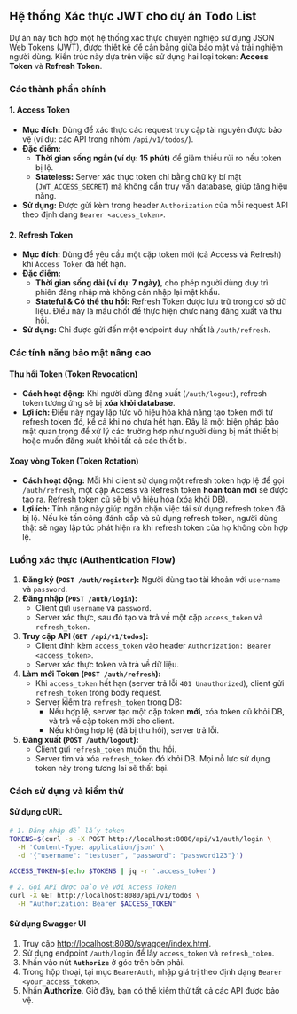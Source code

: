 ## Hệ thống Xác thực JWT cho dự án Todo List

Dự án này tích hợp một hệ thống xác thực chuyên nghiệp sử dụng JSON Web Tokens (JWT), được thiết kế để cân bằng giữa bảo mật và trải nghiệm người dùng. Kiến trúc này dựa trên việc sử dụng hai loại token: **Access Token** và **Refresh Token**.

### Các thành phần chính

#### 1. Access Token

- **Mục đích:** Dùng để xác thực các request truy cập tài nguyên được bảo vệ (ví dụ: các API trong nhóm `/api/v1/todos/`).
- **Đặc điểm:**
  - **Thời gian sống ngắn (ví dụ: 15 phút)** để giảm thiểu rủi ro nếu token bị lộ.
  - **Stateless:** Server xác thực token chỉ bằng chữ ký bí mật (`JWT_ACCESS_SECRET`) mà không cần truy vấn database, giúp tăng hiệu năng.
- **Sử dụng:** Được gửi kèm trong header `Authorization` của mỗi request API theo định dạng `Bearer <access_token>`.

#### 2. Refresh Token

- **Mục đích:** Dùng để yêu cầu một cặp token mới (cả Access và Refresh) khi `Access Token` đã hết hạn.
- **Đặc điểm:**
  - **Thời gian sống dài (ví dụ: 7 ngày)**, cho phép người dùng duy trì phiên đăng nhập mà không cần nhập lại mật khẩu.
  - **Stateful & Có thể thu hồi:** Refresh Token được lưu trữ trong cơ sở dữ liệu. Điều này là mấu chốt để thực hiện chức năng đăng xuất và thu hồi.
- **Sử dụng:** Chỉ được gửi đến một endpoint duy nhất là `/auth/refresh`.

### Các tính năng bảo mật nâng cao

#### Thu hồi Token (Token Revocation)

- **Cách hoạt động:** Khi người dùng đăng xuất (`/auth/logout`), refresh token tương ứng sẽ bị **xóa khỏi database**.
- **Lợi ích:** Điều này ngay lập tức vô hiệu hóa khả năng tạo token mới từ refresh token đó, kể cả khi nó chưa hết hạn. Đây là một biện pháp bảo mật quan trọng để xử lý các trường hợp như người dùng bị mất thiết bị hoặc muốn đăng xuất khỏi tất cả các thiết bị.

#### Xoay vòng Token (Token Rotation)

- **Cách hoạt động:** Mỗi khi client sử dụng một refresh token hợp lệ để gọi `/auth/refresh`, một cặp Access và Refresh token **hoàn toàn mới** sẽ được tạo ra. Refresh token cũ sẽ bị vô hiệu hóa (xóa khỏi DB).
- **Lợi ích:** Tính năng này giúp ngăn chặn việc tái sử dụng refresh token đã bị lộ. Nếu kẻ tấn công đánh cắp và sử dụng refresh token, người dùng thật sẽ ngay lập tức phát hiện ra khi refresh token của họ không còn hợp lệ.

### Luồng xác thực (Authentication Flow)

1.  **Đăng ký (`POST /auth/register`):** Người dùng tạo tài khoản với `username` và `password`.
2.  **Đăng nhập (`POST /auth/login`):**
    - Client gửi `username` và `password`.
    - Server xác thực, sau đó tạo và trả về một cặp `access_token` và `refresh_token`.
3.  **Truy cập API (`GET /api/v1/todos`):**
    - Client đính kèm `access_token` vào header `Authorization: Bearer <access_token>`.
    - Server xác thực token và trả về dữ liệu.
4.  **Làm mới Token (`POST /auth/refresh`):**
    - Khi `access_token` hết hạn (server trả lỗi `401 Unauthorized`), client gửi `refresh_token` trong body request.
    - Server kiểm tra `refresh_token` trong DB:
      - Nếu hợp lệ, server tạo một cặp token **mới**, xóa token cũ khỏi DB, và trả về cặp token mới cho client.
      - Nếu không hợp lệ (đã bị thu hồi), server trả lỗi.
5.  **Đăng xuất (`POST /auth/logout`):**
    - Client gửi `refresh_token` muốn thu hồi.
    - Server tìm và xóa `refresh_token` đó khỏi DB. Mọi nỗ lực sử dụng token này trong tương lai sẽ thất bại.

### Cách sử dụng và kiểm thử

#### Sử dụng cURL

```bash
# 1. Đăng nhập để lấy token
TOKENS=$(curl -s -X POST http://localhost:8080/api/v1/auth/login \
  -H 'Content-Type: application/json' \
  -d '{"username": "testuser", "password": "password123"}')

ACCESS_TOKEN=$(echo $TOKENS | jq -r '.access_token')

# 2. Gọi API được bảo vệ với Access Token
curl -X GET http://localhost:8080/api/v1/todos \
  -H "Authorization: Bearer $ACCESS_TOKEN"
```

#### Sử dụng Swagger UI

1.  Truy cập [http://localhost:8080/swagger/index.html](http://localhost:8080/swagger/index.html).
2.  Sử dụng endpoint `/auth/login` để lấy `access_token` và `refresh_token`.
3.  Nhấn vào nút **`Authorize`** ở góc trên bên phải.
4.  Trong hộp thoại, tại mục `BearerAuth`, nhập giá trị theo định dạng `Bearer <your_access_token>`.
5.  Nhấn **Authorize**. Giờ đây, bạn có thể kiểm thử tất cả các API được bảo vệ.
